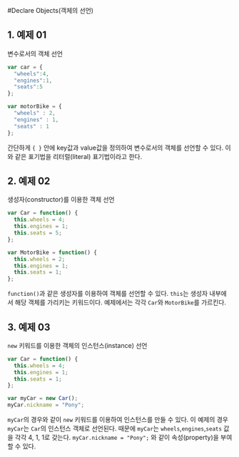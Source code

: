#Declare Objects(객체의 선언)

## 1. 예제 01
변수로서의 객체 선언

```javascript
var car = {
  "wheels":4,
  "engines":1,
  "seats":5
};

var motorBike = {
  "wheels" : 2,
  "engines" : 1,
  "seats" : 1
};
```

간단하게 `{ }` 안에 key값과 value값을 정의하여 변수로서의 객체를 선언할 수 있다. 이와 같은 표기법을 리터럴(literal) 표기법이라고 한다.


## 2. 예제 02
생성자(constructor)를 이용한 객체 선언

```javascript
var Car = function() {
  this.wheels = 4;
  this.engines = 1;
  this.seats = 5;
};

var MotorBike = function() {
  this.wheels = 2;
  this.engines = 1;
  this.seats = 1;
};
```

`function()`과 같은 생성자를 이용하여 객체를 선언할 수 있다. `this`는 생성자 내부에서 해당 객체를 가리키는 키워드이다. 예제에서는 각각 `Car`와 `MotorBike`를 가르킨다.


## 3. 예제 03
`new` 키워드를 이용한 객체의 인스턴스(instance) 선언

```javascript
var Car = function() {
  this.wheels = 4;
  this.engines = 1;
  this.seats = 1;
};

var myCar = new Car();
myCar.nickname = "Pony";
```

`myCar`의 경우와 같이 `new` 키워드를 이용하여 인스턴스를 만들 수 있다. 이 예제의 경우 `myCar`는 `Car`의 인스턴스 객체로 선언된다. 때문에 `myCar`는 `wheels`,`engines`,`seats` 값을 각각 4, 1, 1로 갖는다. `myCar.nickname = "Pony";` 와 같이 속성(property)을 부여할 수 있다.
